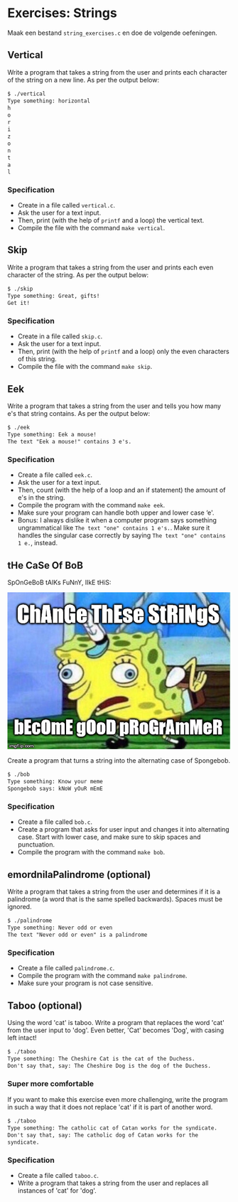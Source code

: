 # Exercises: Strings

Maak een bestand `string_exercises.c` en doe de volgende oefeningen.

## Vertical

Write a program that takes a string from the user and prints each character of the string on a new line. As per the output below:

    $ ./vertical
    Type something: horizontal
    h
    o
    r
    i
    z
    o
    n
    t
    a
    l

### Specification

- Create in a file called `vertical.c`.
- Ask the user for a text input.
- Then, print (with the help of `printf` and a loop) the vertical text.
- Compile the file with the command `make vertical`.

## Skip

Write a program that takes a string from the user and prints each even character of the string. As per the output below:

    $ ./skip
    Type something: Great, gifts!
    Get it!

### Specification

- Create in a file called `skip.c`.
- Ask the user for a text input.
- Then, print (with the help of `printf` and a loop) only the even characters of this string.
- Compile the file with the command `make skip`.

## Eek

Write a program that takes a string from the user and tells you how many e's that string contains. As per the output below:

    $ ./eek
    Type something: Eek a mouse!
    The text "Eek a mouse!" contains 3 e's.

### Specification

- Create a file called `eek.c`.
- Ask the user for a text input.
- Then, count (with the help of a loop and an if statement) the amount of e's in the string.
- Compile the program with the command `make eek`.
- Make sure your program can handle both upper and lower case ‘e'.
- Bonus: I always dislike it when a computer program says something ungrammatical like `The text "one" contains 1 e's.`. Make sure it handles the singular case correctly by saying `The text "one" contains 1 e.`, instead.

## tHe CaSe Of BoB

SpOnGeBoB tAlKs FuNnY, lIkE tHiS:

![](bob.jpg)

Create a program that turns a string into the alternating case of Spongebob.

    $ ./bob
    Type something: Know your meme
    Spongebob says: kNoW yOuR mEmE

### Specification

- Create a file called `bob.c`.
- Create a program that asks for user input and changes it into alternating case. Start with lower case, and make sure to skip spaces and punctuation.
- Compile the program with the command `make bob`.

## emordnilaPalindrome (optional)

Write a program that takes a string from the user and determines if it is a palindrome (a word that is the same spelled backwards). Spaces must be ignored.

    $ ./palindrome
    Type something: Never odd or even
    The text "Never odd or even" is a palindrome

### Specification

- Create a file called `palindrome.c`.
- Compile the program with the command `make palindrome`.
- Make sure your program is not case sensitive.

## Taboo (optional)

Using the word 'cat' is taboo. Write a program that replaces the word 'cat' from the user input to 'dog'. Even better, 'Cat' becomes 'Dog', with casing left intact!

    $ ./taboo
    Type something: The Cheshire Cat is the cat of the Duchess.
    Don't say that, say: The Cheshire Dog is the dog of the Duchess.

### Super more comfortable

If you want to make this exercise even more challenging, write the program in such a way that it does not replace 'cat' if it is part of another word.

    $ ./taboo
    Type something: The catholic cat of Catan works for the syndicate.
    Don't say that, say: The catholic dog of Catan works for the syndicate.

### Specification

- Create a file called `taboo.c`.
- Write a program that takes a string from the user and replaces all instances of 'cat' for 'dog'.

